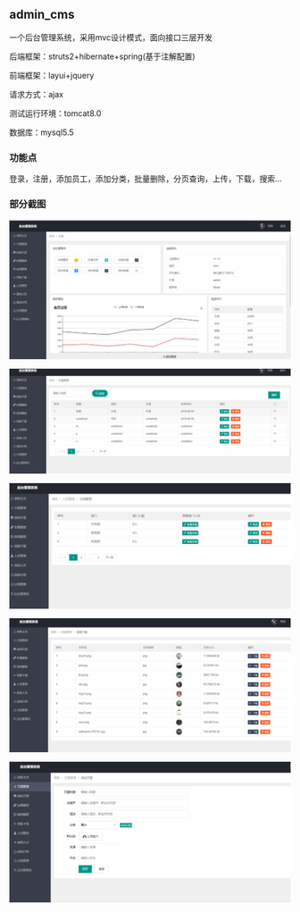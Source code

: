 ## admin_cms

一个后台管理系统，采用mvc设计模式，面向接口三层开发

后端框架：struts2+hibernate+spring(基于注解配置)

前端框架：layui+jquery

请求方式：ajax

测试运行环境：tomcat8.0

数据库：mysql5.5

### 功能点

登录，注册，添加员工，添加分类，批量删除，分页查询，上传，下载，搜索...

### 部分截图
![404](https://github.com/Snykta/admin_ssh/blob/master/WebContent/img/Snipaste_2019-07-05_22-07-20.png)

![404](https://github.com/Snykta/admin_ssh/blob/master/WebContent/img/Snipaste_2019-07-05_22-07-32.png)

![404](https://github.com/Snykta/admin_ssh/blob/master/WebContent/img/Snipaste_2019-07-05_22-07-47.png)

![404](https://github.com/Snykta/admin_ssh/blob/master/WebContent/img/Snipaste_2019-07-05_22-07-54.png)

![404](https://github.com/Snykta/admin_ssh/blob/master/WebContent/img/Snipaste_2019-07-05_22-08-03.png)


